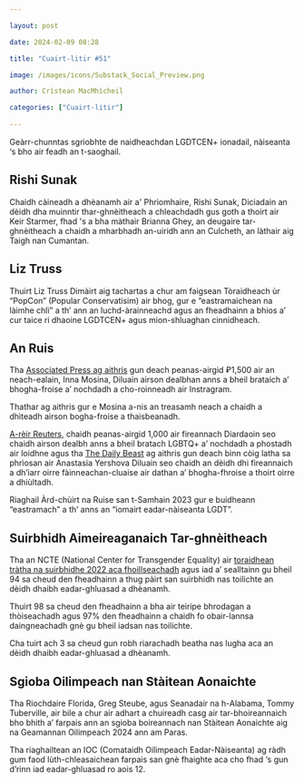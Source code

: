 ```yaml
---

layout: post

date: 2024-02-09 08:28

title: "Cuairt-litir #51"

image: /images/icons/Substack_Social_Preview.png

author: Crìstean MacMhìcheil

categories: ["Cuairt-litir"]
  
---
```




Geàrr-chunntas sgrìobhte de naidheachdan LGDTCEN+ ionadail, nàiseanta ‘s bho air feadh an t-saoghail.

## Rishi Sunak

Chaidh càineadh a dhèanamh air a' Phrìomhaire, Rishi Sunak, Diciadain an dèidh dha muinntir thar-ghnèitheach a chleachdadh gus goth a thoirt air Keir Starmer, fhad 's a bha màthair Brianna Ghey, an deugaire tar-ghnèitheach a chaidh a mharbhadh an-uiridh ann an Culcheth, an làthair aig Taigh nan Cumantan.

## Liz Truss

Thuirt Liz Truss Dimàirt aig tachartas a chur am faigsean Tòraidheach ùr “PopCon” (Popular Conservatisim) air bhog, gur e “eastramaichean na làimhe chlì” a th’ ann an luchd-àrainneachd agus an fheadhainn a bhios a’ cur taice ri dhaoine LGDTCEN+ agus mion-shluaghan cinnidheach.

## An Ruis

Tha [Associated Press ag aithris](https://apnews.com/article/russia-lgbtq-crackdown-court-rainbow-flag-dc4081bd74938fedf600ac0cca5cc679?ref=angeidhealur.scot) gun deach peanas-airgid ₽1,500 air an neach-ealain, Inna Mosina, Diluain airson dealbhan anns a bheil brataich a’ bhogha-froise a’ nochdadh a cho-roinneadh air Instragram.

Thathar ag aithris gur e Mosina a-nis an treasamh neach a chaidh a dhìteadh airson bogha-froise a thaisbeanadh.

[A-rèir Reuters](https://www.reuters.com/world/europe/russia-makes-first-convictions-lgbt-extremism-following-ban-2024-02-01/?ref=angeidhealur.scot), chaidh peanas-airgid 1,000 air fireannach Diardaoin seo chaidh airson dealbh anns a bheil bratach LGBTQ+ a’ nochdadh a phostadh air loidhne agus tha [The Daily Beast](https://www.thedailybeast.com/russian-girl-jailed-for-wearing-rainbow-colored-earrings?ref=angeidhealur.scot) ag aithris gun deach binn còig latha sa phrìosan air Anastasia Yershova Diluain seo chaidh an dèidh dhi fireannaich a dh’iarr oirre fàinneachan-cluaise air dathan a’ bhogha-fhroise a thoirt oirre a dhiùltadh.

Riaghail Àrd-chùirt na Ruise san t-Samhain 2023 gur e buidheann “eastramach” a th’ anns an “iomairt eadar-nàiseanta LGDT”.

## Suirbhidh Aimeireaganaich Tar-ghnèitheach

Tha an NCTE (National Center for Transgender Equality) air [toraidhean tràtha na suirbhidhe 2022 aca fhoillseachadh](https://transequality.org/sites/default/files/2024-02/2022%20USTS%20Early%20Insights%20Report_FINAL.pdf?ref=angeidhealur.scot) agus iad a’ sealltainn gu bheil 94 sa cheud den fheadhainn a thug pàirt san suirbhidh nas toilichte an dèidh dhaibh eadar-ghluasad a dhèanamh.

Thuirt 98 sa cheud den fheadhainn a bha air teiripe bhrodagan a thòiseachadh agus 97% den fheadhainn a chaidh fo obair-lannsa daingneachadh gnè gu bheil iadsan nas toilichte.

Cha tuirt ach 3 sa cheud gun robh riarachadh beatha nas lugha aca an dèidh dhaibh eadar-ghluasad a dhèanamh.

## Sgioba Oilimpeach nan Stàitean Aonaichte

Tha Riochdaire Florida, Greg Steube, agus Seanadair na h-Alabama, Tommy Tuberville, air bile a chur air adhart a chuireadh casg air tar-bhoireannaich bho bhith a’ farpais ann an sgioba boireannach nan Stàitean Aonaichte aig na Geamannan Oilimpeach 2024 ann am Paras.

Tha riaghailtean an IOC (Comataidh Oilimpeach Eadar-Nàiseanta) ag ràdh gum faod lùth-chleasaichean farpais san gnè fhaighte aca cho fhad ‘s gun d’rinn iad eadar-ghluasad ro aois 12.
